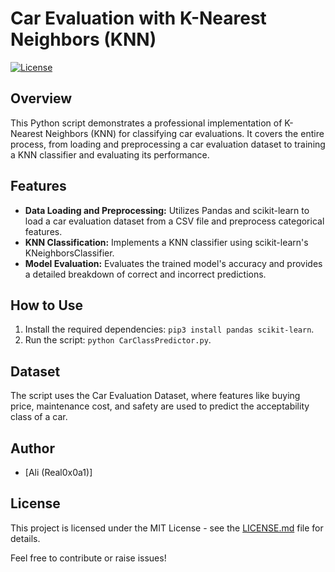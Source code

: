 # Car Evaluation with K-Nearest Neighbors (KNN)

[![License](https://img.shields.io/badge/License-MIT-blue.svg)](https://opensource.org/licenses/MIT)

## Overview
This Python script demonstrates a professional implementation of K-Nearest Neighbors (KNN) for classifying car evaluations. It covers the entire process, from loading and preprocessing a car evaluation dataset to training a KNN classifier and evaluating its performance.

## Features
- **Data Loading and Preprocessing:** Utilizes Pandas and scikit-learn to load a car evaluation dataset from a CSV file and preprocess categorical features.
- **KNN Classification:** Implements a KNN classifier using scikit-learn's KNeighborsClassifier.
- **Model Evaluation:** Evaluates the trained model's accuracy and provides a detailed breakdown of correct and incorrect predictions.

## How to Use
1. Install the required dependencies: `pip3 install pandas scikit-learn`.
2. Run the script: `python CarClassPredictor.py`.

## Dataset
The script uses the Car Evaluation Dataset, where features like buying price, maintenance cost, and safety are used to predict the acceptability class of a car.

## Author
- [Ali (Real0x0a1)]

## License
This project is licensed under the MIT License - see the [LICENSE.md](LICENSE.md) file for details.

Feel free to contribute or raise issues!

